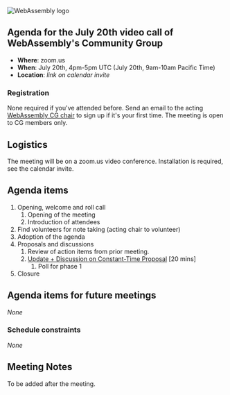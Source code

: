![WebAssembly logo](/images/WebAssembly.png)

## Agenda for the July 20th video call of WebAssembly's Community Group

- **Where**: zoom.us
- **When**: July 20th, 4pm-5pm UTC (July 20th, 9am-10am Pacific Time)
- **Location**: *link on calendar invite*

### Registration

None required if you've attended before. Send an email to the acting [WebAssembly CG chair](mailto:webassembly-cg-chair@chromium.org)
to sign up if it's your first time. The meeting is open to CG members only.

## Logistics

The meeting will be on a zoom.us video conference.
Installation is required, see the calendar invite.

## Agenda items

1. Opening, welcome and roll call
    1. Opening of the meeting
    1. Introduction of attendees
1. Find volunteers for note taking (acting chair to volunteer)
1. Adoption of the agenda
1. Proposals and discussions
    1. Review of action items from prior meeting.
    1. [Update + Discussion on Constant-Time Proposal](https://github.com/WebAssembly/constant-time) [20 mins]
        1. Poll for phase 1
1. Closure

## Agenda items for future meetings

*None*

### Schedule constraints

*None*

## Meeting Notes

To be added after the meeting.
